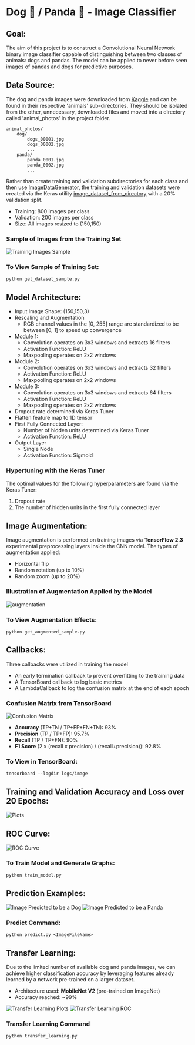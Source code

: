 #  Dog 🐶 / Panda 🐼 - Image Classifier 
## Goal:
The aim of this project is to construct a Convolutional Neural Network binary image classifier capable of distinguishing between two classes of animals: dogs and pandas. The model can be applied to never before seen images of pandas and dogs for predictive purposes.

## Data Source:
The dog and panda images were downloaded from [Kaggle](https://www.kaggle.com/ashishsaxena2209/animal-image-datasetdog-cat-and-panda) and can be found in their respective 'animals' sub-directories. They should be isolated from the other, unnecessary, downloaded files and moved into a directory called 'animal_photos' in the project folder.

    animal_photos/
        dog/
            dogs_00001.jpg
            dogs_00002.jpg
            ...
        panda/
            panda_0001.jpg
            panda_0002.jpg
            ...

Rather than create training and validation subdirectories for each class and then use [ImageDataGenerator](https://www.tensorflow.org/api_docs/python/tf/keras/preprocessing/image/ImageDataGenerator), the training and validation datasets were created via the Keras utility [image_dataset_from_directory](https://www.tensorflow.org/api_docs/python/tf/keras/preprocessing/image_dataset_from_directory) with a 20% validation split.
- Training: 800 images per class
- Validation: 200 images per class 
- Size: All images resized to (150,150)

### Sample of Images from the Training Set
![Training Images Sample](./generated_images/training_ds_sample.png)

### To View Sample of Training Set: 
    python get_dataset_sample.py

## Model Architecture:
- Input Image Shape: (150,150,3)
- Rescaling and Augmentation
    - RGB channel values in the [0, 255] range are standardized to be between [0, 1] to speed up convergence
- Module 1:
    - Convolution operates on 3x3 windows and extracts 16 filters
    - Activation Function: ReLU
    - Maxpooling operates on 2x2 windows 
- Module 2:
    - Convolution operates on 3x3 windows and extracts 32 filters
    - Activation Function: ReLU
    - Maxpooling operates on 2x2 windows 
- Module 3:
    - Convolution operates on 3x3 windows and extracts 64 filters
    - Activation Function: ReLU
    - Maxpooling operates on 2x2 windows 
- Dropout rate determined via Keras Tuner
- Flatten feature map to 1D tensor
- First Fully Connected Layer:
    - Number of hidden units determined via Keras Tuner
    - Activation Function: ReLU
- Output Layer
    - Single Node
    - Activation Function: Sigmoid

### Hypertuning with the Keras Tuner
The optimal values for the following hyperparameters are found via the Keras Tuner:
1. Dropout rate 
2. The number of hidden units in the first fully connected layer 

## Image Augmentation:
Image augmentation is performed on training images via **TensorFlow 2.3** experimental preprocessing layers inside the CNN model. The types of augmentation applied:
- Horizontal flip
- Random rotation (up to 10%)
- Random zoom (up to 20%)

### Illustration of Augmentation Applied by the Model
![augmentation](./generated_images/augmentation.png)

### To View Augmentation Effects: 
    python get_augmented_sample.py

## Callbacks:
Three callbacks were utilized in training the model
- An early termination callback to prevent overfitting to the training data
- A TensorBoard callback to log basic metrics
- A LambdaCallback to log the confusion matrix at the end of each epoch

### Confusion Matrix from TensorBoard
![Confusion Matrix](./generated_images/confusion_matrix.png)
- **Accuracy** (TP+TN / TP+FP+FN+TN): 93%
- **Precision** (TP / TP+FP): 95.7%
- **Recall** (TP / TP+FN): 90%
- **F1 Score** (2 x (recall x precision) / (recall+precision)): 92.8%

### To View in TensorBoard: 
    tensorboard --logdir logs/image

## Training and Validation Accuracy and Loss over 20 Epochs:
![Plots](./generated_images/acc_and_loss.png)

## ROC Curve: 
![ROC Curve](./generated_images/ROC_curve.png)

### To Train Model and Generate Graphs: 
    python train_model.py

## Prediction Examples:

![Image Predicted to be a Dog](./generated_images/predicted_dog.png)
![Image Predicted to be a Panda](./generated_images/predicted_panda.png)

### Predict Command: 
    python predict.py <ImageFileName>

## Transfer Learning:
Due to the limited number of available dog and panda images, we can achieve higher classification accuracy by leveraging features already learned by a network pre-trained on a larger dataset. 
- Architecture used: **MobileNet V2** (pre-trained on ImageNet)
- Accuracy reached: ~99%

![Transfer Learning Plots](./generated_images/transfer_learning_acc_and_loss.png)
![Transfer Learning ROC](./generated_images/transfer_learning_ROC.png)

### Transfer Learning Command
    python transfer_learning.py
